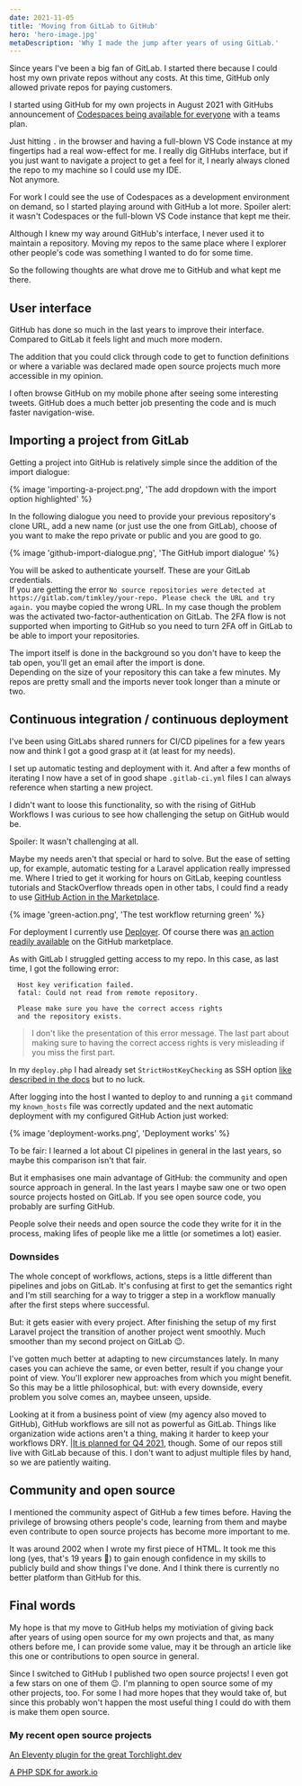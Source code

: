 ```yaml
---
date: 2021-11-05
title: 'Moving from GitLab to GitHub'
hero: 'hero-image.jpg'
metaDescription: 'Why I made the jump after years of using GitLab.'
---
```


Since years I've been a big fan of GitLab. I started there because I could host my own private repos without any costs. At this time, GitHub only allowed private repos for paying customers.

I started using GitHub for my own projects in August 2021 with GitHubs announcement of [Codespaces being available for everyone](https://github.blog/changelog/2021-08-11-codespaces-is-generally-available-for-team-and-enterprise/) with a teams plan.

Just hitting `.` in the browser and having a full-blown VS Code instance at my fingertips had a real wow-effect for me. I really dig GitHubs interface, but if you just want to navigate a project to get a feel for it, I nearly always cloned the repo to my machine so I could use my IDE.  
Not anymore.

For work I could see the use of Codespaces as a development environment on demand, so I started playing around with GitHub a lot more. Spoiler alert: it wasn't Codespaces or the full-blown VS Code instance that kept me their.

Although I knew my way around GitHub's interface, I never used it to maintain a repository. Moving my repos to the same place where I explorer other people's code was something I wanted to do for some time.

So the following thoughts are what drove me to GitHub and what kept me there.

## User interface
GitHub has done so much in the last years to improve their interface. Compared to GitLab it feels light and much more modern.

The addition that you could click through code to get to function definitions or where a variable was declared made open source projects much more accessible in my opinion.

I often browse GitHub on my mobile phone after seeing some interesting tweets. GitHub does a much better job presenting the code and is much faster navigation-wise.

## Importing a project from GitLab
Getting a project into GitHub is relatively simple since the addition of the import dialogue:

{% image 'importing-a-project.png', 'The add dropdown with the import option highlighted' %}

In the following dialogue you need to provide your previous repository's clone URL, add a new name (or just use the one from GitLab), choose of you want to make the repo private or public and you are good to go. 

{% image 'github-import-dialogue.png', 'The GitHub import dialogue' %}

You will be asked to authenticate yourself. These are your GitLab credentials.  
If you are getting the error <span class="bg-red-100 dark:bg-red-800">`No source repositories were detected at https://gitlab.com/timkley/your-repo. Please check the URL and try again.`</span> you maybe copied the wrong URL. In my case though the problem was the activated two-factor-authentication on GitLab. The 2FA flow is not supported when importing to GitHub so you need to turn 2FA off in GitLab to be able to import your repositories.

The import itself is done in the background so you don't have to keep the tab open, you'll get an email after the import is done.  
Depending on the size of your repository this can take a few minutes. My repos are pretty small and the imports never took longer than a minute or two.

## Continuous integration / continuous deployment
I've been using GitLabs shared runners for CI/CD pipelines for a few years now and think I got a good grasp at it (at least for my needs).

I set up automatic testing and deployment with it. And after a few months of iterating I now have a set of in good shape `.gitlab-ci.yml` files I can always reference when starting a new project.

I didn't want to loose this functionality, so with the rising of GitHub Workflows I was curious to see how challenging the setup on GitHub would be.

Spoiler: It wasn't challenging at all.

Maybe my needs aren't that special or hard to solve. But the ease of setting up, for example, automatic testing for a Laravel application really impressed me. Where I tried to get it working for hours on GitLab, keeping countless tutorials and StackOverflow threads open in other tabs, I could find a ready to use [GitHub Action in the Marketplace](https://github.com/marketplace/actions/laravel-tests).

{% image 'green-action.png', 'The test workflow returning green' %}

For deployment I currently use [Deployer](https://deployer.org). Of course there was [an action readily available](https://github.com/marketplace/actions/action-deployer-php) on the GitHub marketplace.

As with GitLab I struggled getting access to my repo. In this case, as last time, I got the following error:

```text
  Host key verification failed.                                                
  fatal: Could not read from remote repository.                                

  Please make sure you have the correct access rights                          
  and the repository exists.  
```

> I don't like the presentation of this error message. The last part about making sure to having the correct access rights is very misleading if you miss the first part.

In my `deploy.php`  I had already set `StrictHostKeyChecking` as SSH option [like described in the docs](https://deployer.org/docs/6.x/hosts) but to no luck.

After logging into the host I wanted to deploy to and running a `git` command my `known_hosts` file was correctly updated and the next automatic deployment with my configured GitHub Action just worked:

{% image 'deployment-works.png', 'Deployment works' %}

To be fair: I learned a lot about CI pipelines in general in the last years, so maybe this comparison isn't that fair.

But it emphasises one main advantage of GitHub: the community and open source approach in general. In the last years I maybe saw one or two open source projects hosted on GitLab. If you see open source code, you probably are surfing GitHub.

People solve their needs and open source the code they write for it in the process, making lifes of people like me a little (or sometimes a lot) easier.

### Downsides
The whole concept of workflows, actions, steps is a little different than pipelines and jobs on GitLab. It's confusing at first to get the semantics right and I'm still searching for a way to trigger a step in a workflow manually after the first steps where successful.

But: it gets easier with every project. After finishing the setup of my first Laravel project the transition of another project went smoothly. Much smoother than my second project on GitLab 😉.

I've gotten much better at adapting to new circumstances lately. In many cases you can achieve the same, or even better, result if you change your point of view. You'll explorer new approaches from which you might benefit. So this may be a little philosophical, but: with every downside, every problem you solve comes an, maybee unseen, upside.

Looking at it from a business point of view (my agency also moved to GitHub), GitHub workflows are sill not as powerful as GitLab. Things like organization wide actions aren't a thing, making it harder to keep your workflows DRY. |[It is planned for Q4 2021](https://github.com/github/roadmap/issues/98), though. Some of our repos still live with GitLab because of this. I don't want to adjust multiple files by hand, so we are patiently waiting.

## Community and open source
I mentioned the community aspect of GitHub a few times before. Having the privilege of browsing others people's code, learning from them and maybe even contribute to open source projects has become more important to me.

It was around 2002 when I wrote my first piece of HTML. It took me this long (yes, that's 19 years 🤯) to gain enough confidence in my skills to publicly build and show things I've done. And I think there is currently no better platform than GitHub for this.

## Final words
My hope is that my move to GitHub helps my motiviation of giving back after years of using open source for my own projects and that, as many others before me, I can provide some value, may it be through an article like this one or contributions to open source in general.

Since I switched to GitHub I published two open source projects! I even got a few stars on one of them 😉. I'm planning to open source some of my other projects, too. For some I had more hopes that they would take of, but since this probably won't happen the most useful thing I could do with them is make them open source.

### My recent open source projects

[An Eleventy plugin for the great Torchlight.dev](https://github.com/timkley/eleventy-plugin-torchlight)

[A PHP SDK for awork.io](https://github.com/timkley/awork-php-sdk)